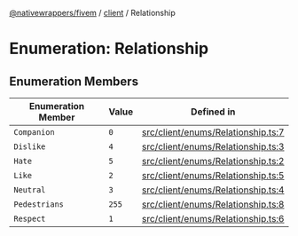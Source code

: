[@nativewrappers/fivem](../../README.md) / [client](../README.md) / Relationship

# Enumeration: Relationship

## Enumeration Members

| Enumeration Member | Value | Defined in |
| ------ | ------ | ------ |
| `Companion` | `0` | [src/client/enums/Relationship.ts:7](https://github.com/nativewrappers/fivem/blob/5ebb4b78605d0cb7cf468eefa811c3a586dedc74/src/client/enums/Relationship.ts#L7) |
| `Dislike` | `4` | [src/client/enums/Relationship.ts:3](https://github.com/nativewrappers/fivem/blob/5ebb4b78605d0cb7cf468eefa811c3a586dedc74/src/client/enums/Relationship.ts#L3) |
| `Hate` | `5` | [src/client/enums/Relationship.ts:2](https://github.com/nativewrappers/fivem/blob/5ebb4b78605d0cb7cf468eefa811c3a586dedc74/src/client/enums/Relationship.ts#L2) |
| `Like` | `2` | [src/client/enums/Relationship.ts:5](https://github.com/nativewrappers/fivem/blob/5ebb4b78605d0cb7cf468eefa811c3a586dedc74/src/client/enums/Relationship.ts#L5) |
| `Neutral` | `3` | [src/client/enums/Relationship.ts:4](https://github.com/nativewrappers/fivem/blob/5ebb4b78605d0cb7cf468eefa811c3a586dedc74/src/client/enums/Relationship.ts#L4) |
| `Pedestrians` | `255` | [src/client/enums/Relationship.ts:8](https://github.com/nativewrappers/fivem/blob/5ebb4b78605d0cb7cf468eefa811c3a586dedc74/src/client/enums/Relationship.ts#L8) |
| `Respect` | `1` | [src/client/enums/Relationship.ts:6](https://github.com/nativewrappers/fivem/blob/5ebb4b78605d0cb7cf468eefa811c3a586dedc74/src/client/enums/Relationship.ts#L6) |
